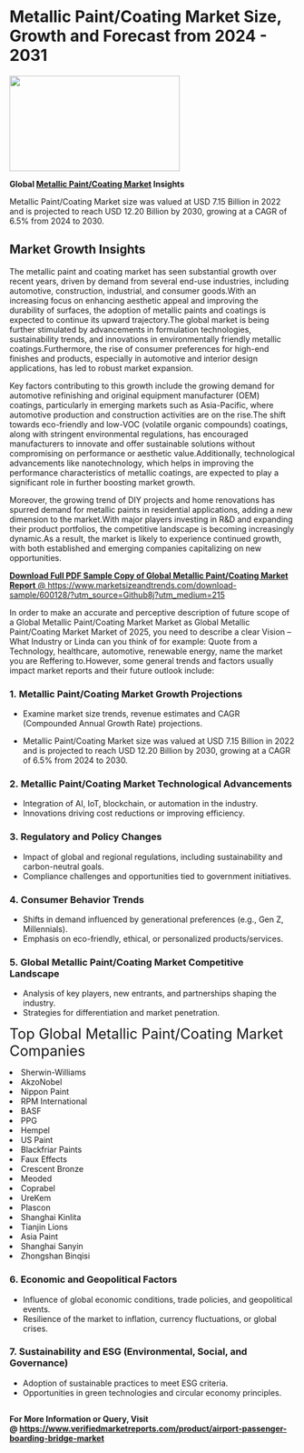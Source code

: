 <H1>Metallic Paint/Coating Market Size, Growth and Forecast from 2024 - 2031</H1><img class="aligncenter size-medium wp-image-584254" src="https://thirdeyenews.in/wp-content/uploads/2024/09/Global-Market-Research-300x168.jpeg" alt="" width="300" height="168" /><p><strong>Global&nbsp;<a href="https://www.marketsizeandtrends.com/download-sample/600128/?utm_source=Github8j?utm_medium=215">Metallic Paint/Coating Market</a> Insights</strong></p><p>Metallic Paint/Coating Market size was valued at USD 7.15 Billion in 2022 and is projected to reach USD 12.20 Billion by 2030, growing at a CAGR of 6.5% from 2024 to 2030.</p><p><h2>Market Growth Insights</h2> <p>The metallic paint and coating market has seen substantial growth over recent years, driven by demand from several end-use industries, including automotive, construction, industrial, and consumer goods.With an increasing focus on enhancing aesthetic appeal and improving the durability of surfaces, the adoption of metallic paints and coatings is expected to continue its upward trajectory.The global market is being further stimulated by advancements in formulation technologies, sustainability trends, and innovations in environmentally friendly metallic coatings.Furthermore, the rise of consumer preferences for high-end finishes and products, especially in automotive and interior design applications, has led to robust market expansion.</p> <p><a href="download-sample-link"></a></p> <p>Key factors contributing to this growth include the growing demand for automotive refinishing and original equipment manufacturer (OEM) coatings, particularly in emerging markets such as Asia-Pacific, where automotive production and construction activities are on the rise.The shift towards eco-friendly and low-VOC (volatile organic compounds) coatings, along with stringent environmental regulations, has encouraged manufacturers to innovate and offer sustainable solutions without compromising on performance or aesthetic value.Additionally, technological advancements like nanotechnology, which helps in improving the performance characteristics of metallic coatings, are expected to play a significant role in further boosting market growth.</p> <p>Moreover, the growing trend of DIY projects and home renovations has spurred demand for metallic paints in residential applications, adding a new dimension to the market.With major players investing in R&D and expanding their product portfolios, the competitive landscape is becoming increasingly dynamic.As a result, the market is likely to experience continued growth, with both established and emerging companies capitalizing on new opportunities.</p> <p><a href="get-more-link"></p><p><span class=""><strong>Download Full PDF Sample Copy of Global Metallic Paint/Coating Market Report</strong> @ <a href="https://www.marketsizeandtrends.com/download-sample/600128/?utm_source=Github8j?utm_medium=215" target="_blank">https://www.marketsizeandtrends.com/download-sample/600128/?utm_source=Github8j?utm_medium=215</a></span></p><p>In order to make an accurate and perceptive description of future scope of a Global&nbsp;Metallic Paint/Coating Market Market as Global&nbsp;Metallic Paint/Coating Market Market of 2025, you need to describe a clear Vision &ndash; What Industry or Linda can you think of for example: Quote from a Technology, healthcare, automotive, renewable energy, name the market you are Reffering to.However, some general trends and factors usually impact market reports and their future outlook include:</p><h3>1.&nbsp;<strong>Metallic Paint/Coating Market Growth Projections</strong></h3><ul><li>Examine market size trends, revenue estimates and CAGR (Compounded Annual Growth Rate) projections.</li><li><p>Metallic Paint/Coating Market size was valued at USD 7.15 Billion in 2022 and is projected to reach USD 12.20 Billion by 2030, growing at a CAGR of 6.5% from 2024 to 2030.</p></li></ul><h3>2.&nbsp;<strong>Metallic Paint/Coating Market Technological Advancements</strong></h3><ul><li>Integration of AI, IoT, blockchain, or automation in the industry.</li><li>Innovations driving cost reductions or improving efficiency.</li></ul><h3>3.&nbsp;<strong>Regulatory and Policy Changes</strong></h3><ul><li>Impact of global and regional regulations, including sustainability and carbon-neutral goals.</li><li>Compliance challenges and opportunities tied to government initiatives.</li></ul><h3>4.&nbsp;<strong>Consumer Behavior Trends</strong></h3><ul><li>Shifts in demand influenced by generational preferences (e.g., Gen Z, Millennials).</li><li>Emphasis on eco-friendly, ethical, or personalized products/services.</li></ul><h3>5.&nbsp;<strong>Global Metallic Paint/Coating Market Competitive Landscape</strong></h3><ul><li>Analysis of key players, new entrants, and partnerships shaping the industry.</li><li>Strategies for differentiation and market penetration.</li></ul><p data-pm-slice="1 1 []"><span style="color: inherit; font-family: inherit; font-size: 25px;">Top Global Metallic Paint/Coating Market Companies</span></p><div class="" data-test-id=""><p><li>Sherwin-Williams</li><li> AkzoNobel</li><li> Nippon Paint</li><li> RPM International</li><li> BASF</li><li> PPG</li><li> Hempel</li><li> US Paint</li><li> Blackfriar Paints</li><li> Faux Effects</li><li> Crescent Bronze</li><li> Meoded</li><li> Coprabel</li><li> UreKem</li><li> Plascon</li><li> Shanghai Kinlita</li><li> Tianjin Lions</li><li> Asia Paint</li><li> Shanghai Sanyin</li><li> Zhongshan Binqisi</li></p></div><h3>6.&nbsp;<strong>Economic and Geopolitical Factors</strong></h3><ul><li>Influence of global economic conditions, trade policies, and geopolitical events.</li><li>Resilience of the market to inflation, currency fluctuations, or global crises.</li></ul><h3>7.&nbsp;<strong>Sustainability and ESG (Environmental, Social, and Governance)</strong></h3><ul><li>Adoption of sustainable practices to meet ESG criteria.</li><li>Opportunities in green technologies and circular economy principles.</li></ul><h2><strong style="font-size: 14px;">For More Information or Query, Visit @&nbsp;</strong><a style="background-color: #ffffff; font-size: 14px;" href="https://www.marketsizeandtrends.com/report/metallic-paintcoating-market/" target="_blank">https://www.verifiedmarketreports.com/product/airport-passenger-boarding-bridge-market</a></h2>